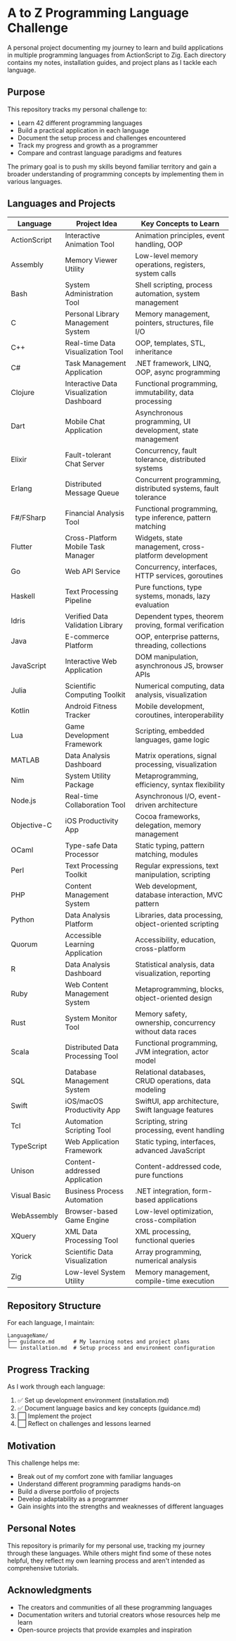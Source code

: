 # A to Z Programming Language Challenge

A personal project documenting my journey to learn and build applications in multiple programming languages from ActionScript to Zig. Each directory contains my notes, installation guides, and project plans as I tackle each language.

## Purpose

This repository tracks my personal challenge to:

- Learn 42 different programming languages
- Build a practical application in each language
- Document the setup process and challenges encountered
- Track my progress and growth as a programmer
- Compare and contrast language paradigms and features

The primary goal is to push my skills beyond familiar territory and gain a broader understanding of programming concepts by implementing them in various languages.

## Languages and Projects

| Language     | Project Idea                             | Key Concepts to Learn                                        |
| ------------ | ---------------------------------------- | ------------------------------------------------------------ |
| ActionScript | Interactive Animation Tool               | Animation principles, event handling, OOP                    |
| Assembly     | Memory Viewer Utility                    | Low-level memory operations, registers, system calls         |
| Bash         | System Administration Tool               | Shell scripting, process automation, system management       |
| C            | Personal Library Management System       | Memory management, pointers, structures, file I/O            |
| C++          | Real-time Data Visualization Tool        | OOP, templates, STL, inheritance                             |
| C#           | Task Management Application              | .NET framework, LINQ, OOP, async programming                 |
| Clojure      | Interactive Data Visualization Dashboard | Functional programming, immutability, data processing        |
| Dart         | Mobile Chat Application                  | Asynchronous programming, UI development, state management   |
| Elixir       | Fault-tolerant Chat Server               | Concurrency, fault tolerance, distributed systems            |
| Erlang       | Distributed Message Queue                | Concurrent programming, distributed systems, fault tolerance |
| F#/FSharp    | Financial Analysis Tool                  | Functional programming, type inference, pattern matching     |
| Flutter      | Cross-Platform Mobile Task Manager       | Widgets, state management, cross-platform development        |
| Go           | Web API Service                          | Concurrency, interfaces, HTTP services, goroutines           |
| Haskell      | Text Processing Pipeline                 | Pure functions, type systems, monads, lazy evaluation        |
| Idris        | Verified Data Validation Library         | Dependent types, theorem proving, formal verification        |
| Java         | E-commerce Platform                      | OOP, enterprise patterns, threading, collections             |
| JavaScript   | Interactive Web Application              | DOM manipulation, asynchronous JS, browser APIs              |
| Julia        | Scientific Computing Toolkit             | Numerical computing, data analysis, visualization            |
| Kotlin       | Android Fitness Tracker                  | Mobile development, coroutines, interoperability             |
| Lua          | Game Development Framework               | Scripting, embedded languages, game logic                    |
| MATLAB       | Data Analysis Dashboard                  | Matrix operations, signal processing, visualization          |
| Nim          | System Utility Package                   | Metaprogramming, efficiency, syntax flexibility              |
| Node.js      | Real-time Collaboration Tool             | Asynchronous I/O, event-driven architecture                  |
| Objective-C  | iOS Productivity App                     | Cocoa frameworks, delegation, memory management              |
| OCaml        | Type-safe Data Processor                 | Static typing, pattern matching, modules                     |
| Perl         | Text Processing Toolkit                  | Regular expressions, text manipulation, scripting            |
| PHP          | Content Management System                | Web development, database interaction, MVC pattern           |
| Python       | Data Analysis Platform                   | Libraries, data processing, object-oriented scripting        |
| Quorum       | Accessible Learning Application          | Accessibility, education, cross-platform                     |
| R            | Data Analysis Dashboard                  | Statistical analysis, data visualization, reporting          |
| Ruby         | Web Content Management System            | Metaprogramming, blocks, object-oriented design              |
| Rust         | System Monitor Tool                      | Memory safety, ownership, concurrency without data races     |
| Scala        | Distributed Data Processing Tool         | Functional programming, JVM integration, actor model         |
| SQL          | Database Management System               | Relational databases, CRUD operations, data modeling         |
| Swift        | iOS/macOS Productivity App               | SwiftUI, app architecture, Swift language features           |
| Tcl          | Automation Scripting Tool                | Scripting, string processing, event handling                 |
| TypeScript   | Web Application Framework                | Static typing, interfaces, advanced JavaScript               |
| Unison       | Content-addressed Application            | Content-addressed code, pure functions                       |
| Visual Basic | Business Process Automation              | .NET integration, form-based applications                    |
| WebAssembly  | Browser-based Game Engine                | Low-level optimization, cross-compilation                    |
| XQuery       | XML Data Processing Tool                 | XML processing, functional queries                           |
| Yorick       | Scientific Data Visualization            | Array programming, numerical analysis                        |
| Zig          | Low-level System Utility                 | Memory management, compile-time execution                    |

## Repository Structure

For each language, I maintain:

```
LanguageName/
├── guidance.md      # My learning notes and project plans
└── installation.md  # Setup process and environment configuration
```

## Progress Tracking

As I work through each language:

1. ✅ Set up development environment (installation.md)
2. ✅ Document language basics and key concepts (guidance.md)
3. ⬜ Implement the project
4. ⬜ Reflect on challenges and lessons learned

## Motivation

This challenge helps me:

- Break out of my comfort zone with familiar languages
- Understand different programming paradigms hands-on
- Build a diverse portfolio of projects
- Develop adaptability as a programmer
- Gain insights into the strengths and weaknesses of different languages

## Personal Notes

This repository is primarily for my personal use, tracking my journey through these languages. While others might find some of these notes helpful, they reflect my own learning process and aren't intended as comprehensive tutorials.

## Acknowledgments

- The creators and communities of all these programming languages
- Documentation writers and tutorial creators whose resources help me learn
- Open-source projects that provide examples and inspiration
